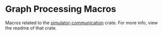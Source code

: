 # Graph Processing Macros
Macros related to the [simulator-communication](../simulator-communication) crate. For more info, view the readme of that crate.
